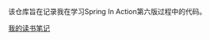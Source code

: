 该仓库旨在记录我在学习Spring In Action第六版过程中的代码。

[我的读书笔记](https://tonymarsh31.github.io/categories/spring%E5%AE%9E%E6%88%98%E7%AC%AC%E5%85%AD%E7%89%88/)